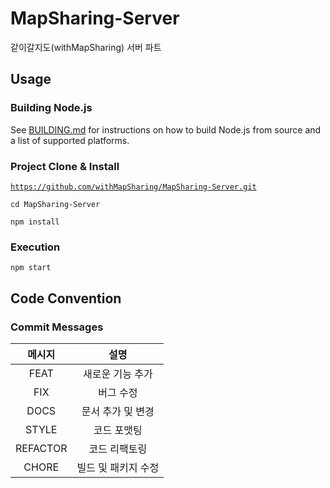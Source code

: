# MapSharing-Server
같이갈지도(withMapSharing) 서버 파트

## Usage
### Building Node.js
See [BUILDING.md](https://github.com/nodejs/node/blob/master/BUILDING.md) for instructions on how to build Node.js from source and a list of supported platforms.

### Project Clone & Install 
<code>https://github.com/withMapSharing/MapSharing-Server.git</code>

<code>cd MapSharing-Server</code>

<code>npm install</code>

### Execution
<code>npm start</code>

## Code Convention
### Commit Messages
| 메시지 | 설명 |
|:---:|:---:|
| FEAT | 새로운 기능 추가 |
| FIX | 버그 수정|
| DOCS | 문서 추가 및 변경 |
| STYLE | 코드 포맷팅 |
| REFACTOR | 코드 리팩토링 |
| CHORE | 빌드 및 패키지 수정 |